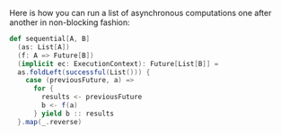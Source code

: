 Here is how you can run a list of asynchronous computations one after another in non-blocking fashion:
```scala
def sequential[A, B]
  (as: List[A])
  (f: A => Future[B])
  (implicit ec: ExecutionContext): Future[List[B]] =
  as.foldLeft(successful(List())) {
    case (previousFuture, a) =>
      for {
        results <- previousFuture
        b <- f(a)
      } yield b :: results
  }.map(_.reverse)
```